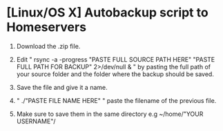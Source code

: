 # [Linux/OS X] Autobackup script to Homeservers


1. Download the .zip file.

2. Edit " rsync -a -progress "PASTE FULL SOURCE PATH HERE" "PASTE FULL PATH FOR BACKUP" 2>/dev/null & " by pasting the full path of your source folder and the folder where the backup should be saved.

3. Save the file and give it a name.

4. " ./"PASTE FILE NAME HERE" " paste the filename of the previous file.

5.  Make sure to save them in the same directory e.g ~/home/"YOUR USERNAME"/
  
